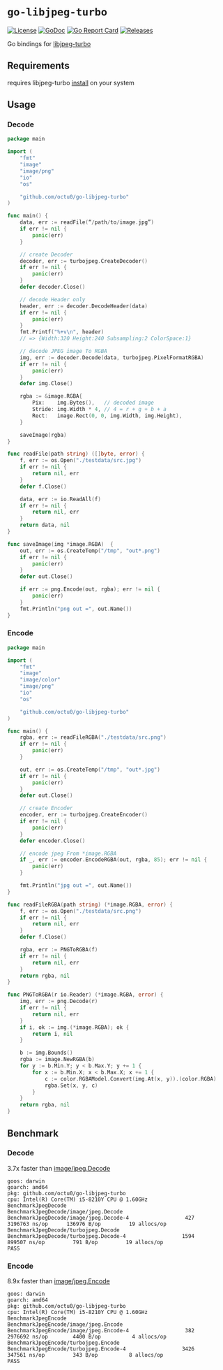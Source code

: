 # `go-libjpeg-turbo`

[![License](https://img.shields.io/github/license/octu0/go-libjpeg-turbo)](https://github.com/octu0/go-libjpeg-turbo/blob/master/LICENSE)
[![GoDoc](https://godoc.org/github.com/octu0/go-libjpeg-turbo?status.svg)](https://godoc.org/github.com/octu0/go-libjpeg-turbo)
[![Go Report Card](https://goreportcard.com/badge/github.com/octu0/go-libjpeg-turbo)](https://goreportcard.com/report/github.com/octu0/go-libjpeg-turbo)
[![Releases](https://img.shields.io/github/v/release/octu0/go-libjpeg-turbo)](https://github.com/octu0/go-libjpeg-turbo/releases)

Go bindings for [libjpeg-turbo](https://github.com/libjpeg-turbo/libjpeg-turbo)  

## Requirements

requires libjpeg-turbo [install](https://github.com/libjpeg-turbo/libjpeg-turbo) on your system

## Usage

### Decode

```go
package main

import (
	"fmt"
	"image"
	"image/png"
	"io"
	"os"

	"github.com/octu0/go-libjpeg-turbo"
)

func main() {
	data, err := readFile(“/path/to/image.jpg”)
	if err != nil {
		panic(err)
	}

	// create Decoder
	decoder, err := turbojpeg.CreateDecoder()
	if err != nil {
		panic(err)
	}
	defer decoder.Close()

	// decode Header only
	header, err := decoder.DecodeHeader(data)
	if err != nil {
		panic(err)
	}
	fmt.Printf("%+v\n", header)
	// => {Width:320 Height:240 Subsampling:2 ColorSpace:1}

	// decode JPEG image To RGBA
	img, err := decoder.Decode(data, turbojpeg.PixelFormatRGBA)
	if err != nil {
		panic(err)
	}
	defer img.Close()

	rgba := &image.RGBA{
		Pix:    img.Bytes(),   // decoded image
		Stride: img.Width * 4, // 4 = r + g + b + a
		Rect:   image.Rect(0, 0, img.Width, img.Height),
	}

	saveImage(rgba)
}

func readFile(path string) ([]byte, error) {
	f, err := os.Open("./testdata/src.jpg")
	if err != nil {
		return nil, err
	}
	defer f.Close()

	data, err := io.ReadAll(f)
	if err != nil {
		return nil, err
	}
	return data, nil
}

func saveImage(img *image.RGBA)  {
	out, err := os.CreateTemp("/tmp", "out*.png")
	if err != nil {
		panic(err)
	}
	defer out.Close()

	if err := png.Encode(out, rgba); err != nil {
		panic(err)
	}
	fmt.Println("png out =", out.Name())
}
```

### Encode

```go
package main

import (
	"fmt"
	"image"
	"image/color"
	"image/png"
	"io"
	"os"

	"github.com/octu0/go-libjpeg-turbo"
)

func main() {
	rgba, err := readFileRGBA("./testdata/src.png")
	if err != nil {
		panic(err)
	}

	out, err := os.CreateTemp("/tmp", "out*.jpg")
	if err != nil {
		panic(err)
	}
	defer out.Close()

	// create Encoder
	encoder, err := turbojpeg.CreateEncoder()
	if err != nil {
		panic(err)
	}
	defer encoder.Close()

	// encode jpeg From *image.RGBA
	if _, err := encoder.EncodeRGBA(out, rgba, 85); err != nil {
		panic(err)
	}

	fmt.Println("jpg out =", out.Name())
}

func readFileRGBA(path string) (*image.RGBA, error) {
	f, err := os.Open("./testdata/src.png")
	if err != nil {
		return nil, err
	}
	defer f.Close()

	rgba, err := PNGToRGBA(f)
	if err != nil {
		return nil, err
	}
	return rgba, nil
}

func PNGToRGBA(r io.Reader) (*image.RGBA, error) {
	img, err := png.Decode(r)
	if err != nil {
		return nil, err
	}
	if i, ok := img.(*image.RGBA); ok {
		return i, nil
	}

	b := img.Bounds()
	rgba := image.NewRGBA(b)
	for y := b.Min.Y; y < b.Max.Y; y += 1 {
		for x := b.Min.X; x < b.Max.X; x += 1 {
			c := color.RGBAModel.Convert(img.At(x, y)).(color.RGBA)
			rgba.Set(x, y, c)
		}
	}
	return rgba, nil
}
```

## Benchmark

### Decode

3.7x faster than [image/jpeg.Decode](https://pkg.go.dev/image/jpeg#Decode)

```
goos: darwin
goarch: amd64
pkg: github.com/octu0/go-libjpeg-turbo
cpu: Intel(R) Core(TM) i5-8210Y CPU @ 1.60GHz
BenchmarkJpegDecode
BenchmarkJpegDecode/image/jpeg.Decode
BenchmarkJpegDecode/image/jpeg.Decode-4         	     427	   3196763 ns/op	  136976 B/op	      19 allocs/op
BenchmarkJpegDecode/turbojpeg.Decode
BenchmarkJpegDecode/turbojpeg.Decode-4          	    1594	    899507 ns/op	     791 B/op	      19 allocs/op
PASS
```

### Encode

8.9x faster than [image/jpeg.Encode](https://pkg.go.dev/image/jpeg#Encode)

```
goos: darwin
goarch: amd64
pkg: github.com/octu0/go-libjpeg-turbo
cpu: Intel(R) Core(TM) i5-8210Y CPU @ 1.60GHz
BenchmarkJpegEncode
BenchmarkJpegEncode/image/jpeg.Encode
BenchmarkJpegEncode/image/jpeg.Encode-4         	     382	   2976692 ns/op	    4400 B/op	       4 allocs/op
BenchmarkJpegEncode/turbojpeg.Encode
BenchmarkJpegEncode/turbojpeg.Encode-4          	    3426	    347561 ns/op	     343 B/op	       8 allocs/op
PASS
```
